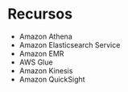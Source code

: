 # Recursos

- Amazon Athena
- Amazon Elasticsearch Service
- Amazon EMR
- AWS Glue
- Amazon Kinesis
- Amazon QuickSight